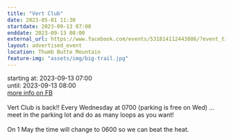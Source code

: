 ```yaml
---
title: "Vert Club"
date: 2023-05-01 11:30
startdate: 2023-09-13 07:00
enddate: 2023-09-13 08:00
external_url: https://www.facebook.com/events/531814112443086/?event_time_id=531814192443078
layout: advertised_event
location: Thumb Butte Mountain
feature-img: "assets/img/big-trail.jpg"
---
```


starting at: 2023-09-13 07:00<br>until: 2023-09-13 08:00<br><a href="https://www.facebook.com/events/531814112443086/?event_time_id=531814192443078">more info on FB</a><br><br>Vert Club is back!! Every Wednesday at 0700 (parking is free on Wed) … meet in the parking lot and do as many loops as you want!<br>
  <br>
  On 1 May the time will change to 0600 so we can beat the heat.<br>
  <br>
  
